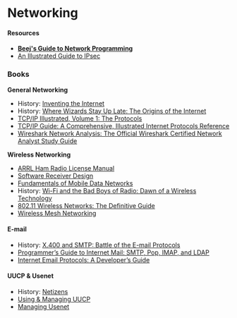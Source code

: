 # Networking

#### Resources

* [**Beej's Guide to Network Programming**](https://beej.us/guide/bgnet/)
* [An Illustrated Guide to IPsec](http://unixwiz.net/techtips/iguide-ipsec.html)

### Books

**General Networking**

* History: [Inventing the Internet](https://www.goodreads.com/book/show/753865.Inventing\_the\_Internet)
* History: [Where Wizards Stay Up Late: The Origins of the Internet](https://www.goodreads.com/book/show/281818.Where\_Wizards\_Stay\_Up\_Late)
* [TCP/IP Illustrated, Volume 1: The Protocols](https://www.goodreads.com/book/show/9176515-tcp-ip-illustrated-volume-1)
* [TCP/IP Guide: A Comprehensive, Illustrated Internet Protocols Reference](https://www.goodreads.com/book/show/505564.The\_TCP\_IP\_Guide)
* [Wireshark Network Analysis: The Official Wireshark Certified Network Analyst Study Guide](https://www.goodreads.com/book/show/8583845-wireshark-network-analysis)

**Wireless Networking**

* [ARRL Ham Radio License Manual](https://www.goodreads.com/book/show/23591916-the-arrl-ham-radio-license-manual)
* [Software Receiver Design](https://www.goodreads.com/book/show/21053937-software-receiver-design)
* [Fundamentals of Mobile Data Networks](https://www.goodreads.com/book/show/28148228-fundamentals-of-mobile-data-networks)
* History: [Wi-Fi and the Bad Boys of Radio: Dawn of a Wireless Technology](https://www.goodreads.com/book/show/12914967-wi-fi-and-the-bad-boys-of-radio)
* [802.11 Wireless Networks: The Definitive Guide](https://www.goodreads.com/book/show/644641.802\_11\_Wireless\_Networks)
* [Wireless Mesh Networking](https://www.goodreads.com/book/show/1898762.Wireless\_Mesh\_Networking)

#### E-mail&#x20;

* History: [X.400 and SMTP: Battle of the E-mail Protocols](https://www.goodreads.com/book/show/2021335.X\_400\_and\_SMTP)
* [Programmer’s Guide to Internet Mail: SMTP, Pop, IMAP, and LDAP](https://www.goodreads.com/book/show/1069840.Programmer\_s\_Guide\_to\_Internet\_Mail)
* [Internet Email Protocols: A Developer’s Guide](https://www.goodreads.com/book/show/13014663-internet-email-protocols)

#### UUCP & Usenet

* History: [Netizens](https://www.goodreads.com/book/show/3734125-netizens)
* [Using & Managing UUCP](https://www.goodreads.com/book/show/1477429.Using\_Managing\_UUCP)
* [Managing Usenet](https://www.goodreads.com/book/show/3290562-managing-usenet)



